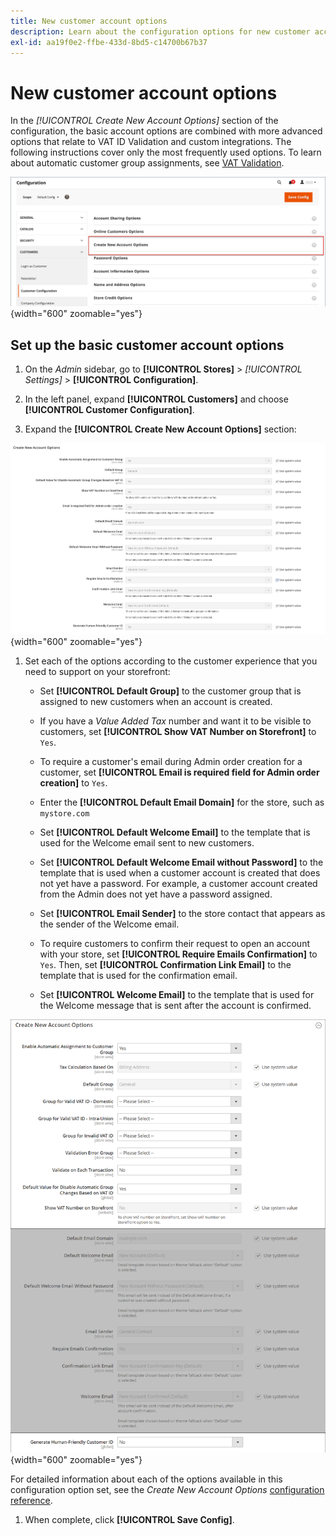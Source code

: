 ```yaml
---
title: New customer account options
description: Learn about the configuration options for new customer accounts in your store.
exl-id: aa19f0e2-ffbe-433d-8bd5-c14700b67b37
---
```

# New customer account options

In the _[!UICONTROL Create New Account Options]_ section of the configuration, the basic account options are combined with more advanced options that relate to VAT ID Validation and custom integrations. The following instructions cover only the most frequently used options. To learn about automatic customer group assignments, see [VAT Validation](../stores-purchase/vat.md).

![Create New Account Options](assets/customer-configuration-create-new-account-options.png){width="600" zoomable="yes"}

## Set up the basic customer account options

1. On the _Admin_ sidebar, go to **[!UICONTROL Stores]** > _[!UICONTROL Settings]_ > **[!UICONTROL Configuration]**.

1. In the left panel, expand **[!UICONTROL Customers]** and choose **[!UICONTROL Customer Configuration]**.

1. Expand the **[!UICONTROL Create New Account Options]** section:

  ![Create New Account Options default settings](../configuration-reference/customers/assets/customer-configuration-create-new-account-options.png){width="600" zoomable="yes"}

1. Set each of the options according to the customer experience that you need to support on your storefront:

   - Set **[!UICONTROL Default Group]** to the customer group that is assigned to new customers when an account is created.

   - If you have a _Value Added Tax_ number and want it to be visible to customers, set **[!UICONTROL Show VAT Number on Storefront]** to `Yes`.

   - To require a customer's email during Admin order creation for a customer, set **[!UICONTROL Email is required field for Admin order creation]** to `Yes`.

   - Enter the **[!UICONTROL Default Email Domain]** for the store, such as `mystore.com`

   - Set **[!UICONTROL Default Welcome Email]** to the template that is used for the Welcome email sent to new customers.

   - Set **[!UICONTROL Default Welcome Email without Password]** to the template that is used when a customer account is created that does not yet have a password. For example, a customer account created from the Admin does not yet have a password assigned.

   - Set **[!UICONTROL Email Sender]** to the store contact that appears as the sender of the Welcome email.

   - To require customers to confirm their request to open an account with your store, set **[!UICONTROL Require Emails Confirmation]** to `Yes`. Then, set **[!UICONTROL Confirmation Link Email]** to the template that is used for the confirmation email.

   - Set **[!UICONTROL Welcome Email]** to the template that is used for the Welcome message that is sent after the account is confirmed.

  ![Create New Account Options default settings](../configuration-reference/customers/assets/customer-configuration-create-new-account-options-vat.png){width="600" zoomable="yes"}

  For detailed information about each of the options available in this configuration option set, see the _Create New Account Options_ [configuration reference](../configuration-reference/customers/customer-configuration.md).

1. When complete, click **[!UICONTROL Save Config]**.
